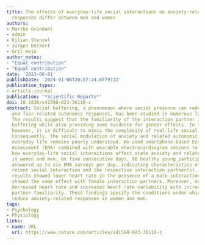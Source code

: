 ```yaml
---
title: The effects of everyday-life social interactions on anxiety-related autonomic
  responses differ between men and women
authors:
- Marthe Gründahl
- admin
- Kilian Stenzel
- Jürgen Deckert
- Grit Hein
author_notes:
- "Equal contribution"
- "Equal contribution"
date: '2023-06-01'
publishDate: '2024-01-06T20:57:24.077973Z'
publication_types:
- article-journal
publication: '*Scientific Reports*'
doi: 10.1038/s41598-023-36118-z
abstract: Social buffering, a phenomenon where social presence can reduce anxiety
  and fear-related autonomic responses, has been studied in numerous laboratory settings.
  The results suggest that the familiarity of the interaction partner influences social
  buffering while also providing some evidence for gender effects. In the laboratory,
  however, it is difficult to mimic the complexity of real-life social interactions.
  Consequently, the social modulation of anxiety and related autonomic responses in
  everyday life remains poorly understood. We used smartphone-based Ecological Momentary
  Assessment (EMA) combined with wearable electrocardiogram sensors to investigate
  how everyday-life social interactions affect state anxiety and related cardiac changes
  in women and men. On five consecutive days, 96 healthy young participants (53% women)
  answered up to six EMA surveys per day, indicating characteristics of their most
  recent social interaction and the respective interaction partner(s). In women, our
  results showed lower heart rate in the presence of a male interaction partner. Men
  showed the same effect with female interaction partners. Moreover, only women showed
  decreased heart rate and increased heart rate variability with increasing interaction
  partner familiarity. These findings specify the conditions under which social interactions
  reduce anxiety-related responses in women and men.
tags:
- Psychology
- Physiology
links:
- name: URL
  url: https://www.nature.com/articles/s41598-023-36118-z
---
```

